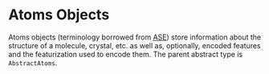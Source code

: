 # Atoms Objects

Atoms objects (terminology borrowed from [ASE](https://wiki.fysik.dtu.dk/ase/)) store information about the structure of a molecule, crystal, etc. as well as, optionally, encoded features and the featurization used to encode them. The parent abstract type is `AbstractAtoms`.